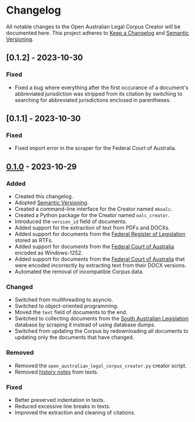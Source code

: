 # Changelog
All notable changes to the Open Australian Legal Corpus Creator will be documented here. This project adheres to [Keep a Changelog](https://keepachangelog.com/en/1.0.0/) and [Semantic Versioning](https://semver.org/spec/v2.0.0.html).

## [0.1.2] - 2023-10-30
### Fixed
- Fixed a bug where everything after the first occurance of a document's abbreviated jurisdiction was stripped from its citation by switching to searching for abbreviated jurisdictions enclosed in parentheses.

## [0.1.1] - 2023-10-30
### Fixed
- Fixed import error in the scraper for the Federal Court of Australia.

## [0.1.0] - 2023-10-29
### Added
- Created this changelog.
- Adopted [Semantic Versioning](https://semver.org/spec/v2.0.0.html).
- Created a command-line interface for the Creator named `mkoalc`.
- Created a Python package for the Creator named `oalc_creator`.
- Introduced the `version_id` field of documents.
- Added support for the extraction of text from PDFs and DOCXs.
- Added support for documents from the [Federal Register of Legislation](https://www.legislation.gov.au/) stored as RTFs.
- Added support for documents from the [Federal Court of Australia](https://www.fedcourt.gov.au/digital-law-library/judgments/search) encoded as Windows-1252.
- Added support for documents from the [Federal Court of Australia](https://www.fedcourt.gov.au/digital-law-library/judgments/search) that were encoded incorrectly by extracting text from their DOCX versions.
- Automated the removal of incompatible Corpus data.

### Changed
- Switched from mulithreading to asyncio.
- Switched to object-oriented programming.
- Moved the `text` field of documents to the end.
- Switched to collecting documents from the [South Australian Legislation](https://www.legislation.sa.gov.au/) database by scraping it instead of using database dumps.
- Switched from updating the Corpus by redownloading all documents to updating only the documents that have changed.

### Removed
- Removed the `open_australian_legal_corpus_creator.py` creator script.
- Removed [history notes](https://legislation.nsw.gov.au/help/inlinehistorynotes) from texts.

### Fixed
- Better preserved indentation in texts.
- Reduced excessive line breaks in texts.
- Improved the extraction and cleaning of citations.

[0.1.0]: https://github.com/umarbutler/open-australian-legal-corpus-creator/releases/tag/v0.1.0